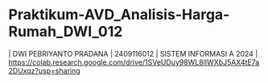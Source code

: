 # Praktikum-AVD_Analisis-Harga-Rumah_DWI_012
| DWI PEBRIYANTO PRADANA | 2409116012 | SISTEM INFORMASI A 2024 |
https://colab.research.google.com/drive/1SVeUDuy98WL8lIWXbJ5AX4tE7a2DUxqz?usp=sharing
